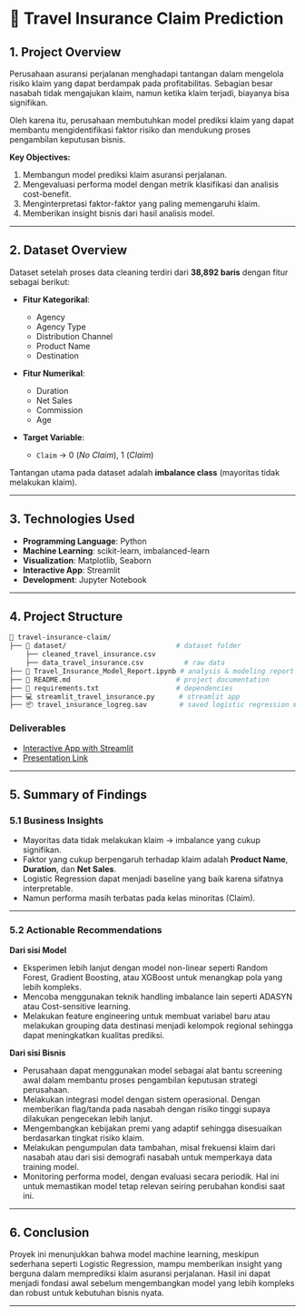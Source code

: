# 🛫 Travel Insurance Claim Prediction

## 1. Project Overview

Perusahaan asuransi perjalanan menghadapi tantangan dalam mengelola risiko klaim yang dapat berdampak pada profitabilitas. Sebagian besar nasabah tidak mengajukan klaim, namun ketika klaim terjadi, biayanya bisa signifikan.

Oleh karena itu, perusahaan membutuhkan model prediksi klaim yang dapat membantu mengidentifikasi faktor risiko dan mendukung proses pengambilan keputusan bisnis.

**Key Objectives:**

1. Membangun model prediksi klaim asuransi perjalanan.
2. Mengevaluasi performa model dengan metrik klasifikasi dan analisis cost-benefit.
3. Menginterpretasi faktor-faktor yang paling memengaruhi klaim.
4. Memberikan insight bisnis dari hasil analisis model.

---

## 2. Dataset Overview

Dataset setelah proses data cleaning terdiri dari **38,892 baris** dengan fitur sebagai berikut:

* **Fitur Kategorikal**:

  * Agency
  * Agency Type
  * Distribution Channel
  * Product Name
  * Destination

* **Fitur Numerikal**:

  * Duration
  * Net Sales
  * Commission
  * Age

* **Target Variable**:

  * `Claim` → 0 (*No Claim*), 1 (*Claim*)

Tantangan utama pada dataset adalah **imbalance class** (mayoritas tidak melakukan klaim).

---

## 3. Technologies Used

* **Programming Language**: Python
* **Machine Learning**: scikit-learn, imbalanced-learn
* **Visualization**: Matplotlib, Seaborn
* **Interactive App**: Streamlit
* **Development**: Jupyter Notebook

---

## 4. Project Structure

```bash
📁 travel-insurance-claim/
├── 📂 dataset/                           # dataset folder
    ├── cleaned_travel_insurance.csv
    ├── data_travel_insurance.csv          # raw data
├── 📓 Travel_Insurance_Model_Report.ipynb # analysis & modeling report
├── 📝 README.md                          # project documentation
├── 📄 requirements.txt                   # dependencies
├── 💻 streamlit_travel_insurance.py      # streamlit app
├── 📦 travel_insurance_logreg.sav        # saved logistic regression model
```

### Deliverables

* [Interactive App with Streamlit](https://travel-insurance-model-wcxsbxbd7vakhjepuvtmqc.streamlit.app/)
* [Presentation Link](https://drive.google.com/file/d/1YHSeYRKI8pb0mc559wz5Qubp9raXtaGN/view?usp=sharing)

---

## 5. Summary of Findings

### 5.1 Business Insights

* Mayoritas data tidak melakukan klaim → imbalance yang cukup signifikan.
* Faktor yang cukup berpengaruh terhadap klaim adalah **Product Name**, **Duration**, dan **Net Sales**.
* Logistic Regression dapat menjadi baseline yang baik karena sifatnya interpretable.
* Namun performa masih terbatas pada kelas minoritas (Claim).

---

### 5.2 Actionable Recommendations

**Dari sisi Model**

* Eksperimen lebih lanjut dengan model non-linear seperti Random Forest, Gradient Boosting, atau XGBoost untuk menangkap pola yang lebih kompleks.
* Mencoba menggunakan teknik handling imbalance lain seperti ADASYN atau Cost-sensitive learning.
* Melakukan feature engineering untuk membuat variabel baru atau melakukan grouping data destinasi menjadi kelompok regional sehingga dapat meningkatkan kualitas prediksi.

**Dari sisi Bisnis**

* Perusahaan dapat menggunakan model sebagai alat bantu screening awal dalam membantu proses pengambilan keputusan strategi perusahaan.
* Melakukan integrasi model dengan sistem operasional. Dengan memberikan flag/tanda pada nasabah dengan risiko tinggi supaya dilakukan pengecekan lebih lanjut.
* Mengembangkan kebijakan premi yang adaptif sehingga disesuaikan berdasarkan tingkat risiko klaim.
* Melakukan pengumpulan data tambahan, misal frekuensi klaim dari nasabah atau dari sisi demografi nasabah untuk memperkaya data training model.
* Monitoring performa model, dengan evaluasi secara periodik. Hal ini untuk memastikan model tetap relevan seiring perubahan kondisi saat ini.

---

## 6. Conclusion

Proyek ini menunjukkan bahwa model machine learning, meskipun sederhana seperti Logistic Regression, mampu memberikan insight yang berguna dalam memprediksi klaim asuransi perjalanan. Hasil ini dapat menjadi fondasi awal sebelum mengembangkan model yang lebih kompleks dan robust untuk kebutuhan bisnis nyata.

---
